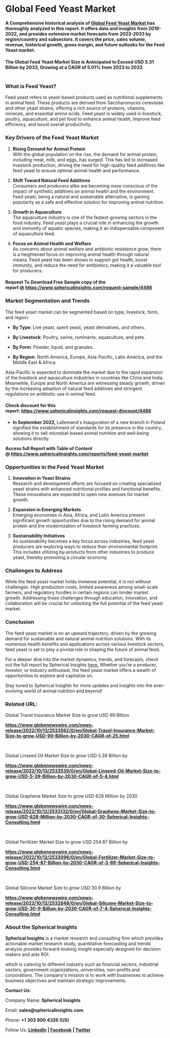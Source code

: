 <h1 class="news-post-title">Global Feed Yeast Market</h1>
<p><strong>A Comprehensive historical analysis of&nbsp;<a href="https://www.sphericalinsights.com/reports/feed-yeast-market" target="_blank" rel="noreferrer noopener">Global Feed Yeast Market&nbsp;</a>has thoroughly analyzed in this report. It offers data and insights from 2019-2022, and provides extensive market forecasts from 2023-2033 by region/country and subsectors. It covers the price, sales volume, revenue, historical growth, gross margin, and future outlooks for the Feed Yeast market.</strong></p>
<h4><strong>The Global Feed Yeast Market Size is Anticipated to Exceed USD 3.31 Billion by 2033, Growing at a CAGR of 5.01% from 2023 to 2033.</strong></h4>
<p><strong><img src="https://www.sphericalinsights.com/images/rd/global-feed-yeast-market.png" alt="" /></strong></p>
<h3>What is Feed Yeast?</h3>
<p>Feed yeast refers to yeast-based products used as nutritional supplements in animal feed. These products are derived from Saccharomyces cerevisiae and other yeast strains, offering a rich source of proteins, vitamins, minerals, and essential amino acids. Feed yeast is widely used in livestock, poultry, aquaculture, and pet food to enhance animal health, improve feed efficiency, and boost overall productivity.</p>
<h3>Key Drivers of the Feed Yeast Market</h3>
<ol>
<li>
<p><strong>Rising Demand for Animal Protein</strong><br />With the global population on the rise, the demand for animal protein, including meat, milk, and eggs, has surged. This has led to increased livestock production, driving the need for high-quality feed additives like feed yeast to ensure optimal animal health and performance.</p>
</li>
<li>
<p><strong>Shift Toward Natural Feed Additives</strong><br />Consumers and producers alike are becoming more conscious of the impact of synthetic additives on animal health and the environment. Feed yeast, being a natural and sustainable alternative, is gaining popularity as a safe and effective solution for improving animal nutrition.</p>
</li>
<li>
<p><strong>Growth in Aquaculture</strong><br />The aquaculture industry is one of the fastest-growing sectors in the food industry. Feed yeast plays a crucial role in enhancing the growth and immunity of aquatic species, making it an indispensable component of aquaculture feed.</p>
</li>
<li>
<p><strong>Focus on Animal Health and Welfare</strong><br />As concerns about animal welfare and antibiotic resistance grow, there is a heightened focus on improving animal health through natural means. Feed yeast has been shown to support gut health, boost immunity, and reduce the need for antibiotics, making it a valuable tool for producers.</p>
</li>
</ol>
<h4>Request To Download Free Sample copy of the report&nbsp;@&nbsp;<a href="https://www.sphericalinsights.com/request-sample/4486">https://www.sphericalinsights.com/request-sample/4486</a></h4>
<h3>Market Segmentation and Trends</h3>
<p>The feed yeast market can be segmented based on type, livestock, form, and region:</p>
<ul>
<li>
<p><strong>By Type</strong>: Live yeast, spent yeast, yeast derivatives, and others.</p>
</li>
<li>
<p><strong>By Livestock</strong>: Poultry, swine, ruminants, aquaculture, and pets.</p>
</li>
<li>
<p><strong>By Form</strong>: Powder, liquid, and granules.</p>
</li>
<li>
<p><strong>By Region</strong>: North America, Europe, Asia-Pacific, Latin America, and the Middle East &amp; Africa.</p>
</li>
</ul>
<p>Asia-Pacific is expected to dominate the market due to the rapid expansion of the livestock and aquaculture industries in countries like China and India. Meanwhile, Europe and North America are witnessing steady growth, driven by the increasing adoption of natural feed additives and stringent regulations on antibiotic use in animal feed.</p>
<h4>Check discount for this report:&nbsp;<a href="https://www.sphericalinsights.com/request-discount/4486">https://www.sphericalinsights.com/request-discount/4486</a></h4>
<ul>
<li><strong>In September 2022,&nbsp;</strong>Lallemand's inauguration of a new branch in Poland signified the establishment of standards for its presence in the country, allowing it to sell microbial-based animal nutrition and well-being solutions directly.</li>
</ul>
<p><strong>Access full Report with Table of Content @&nbsp;<a href="https://www.sphericalinsights.com/reports/feed-yeast-market">https://www.sphericalinsights.com/reports/feed-yeast-market</a>&nbsp;</strong></p>
<h3>Opportunities in the Feed Yeast Market</h3>
<ol>
<li>
<p><strong>Innovation in Yeast Strains</strong><br />Research and development efforts are focused on creating specialized yeast strains with enhanced nutritional profiles and functional benefits. These innovations are expected to open new avenues for market growth.</p>
</li>
<li>
<p><strong>Expansion in Emerging Markets</strong><br />Emerging economies in Asia, Africa, and Latin America present significant growth opportunities due to the rising demand for animal protein and the modernization of livestock farming practices.</p>
</li>
<li>
<p><strong>Sustainability Initiatives</strong><br />As sustainability becomes a key focus across industries, feed yeast producers are exploring ways to reduce their environmental footprint. This includes utilizing by-products from other industries to produce yeast, thereby promoting a circular economy.</p>
</li>
</ol>
<h3>Challenges to Address</h3>
<p>While the feed yeast market holds immense potential, it is not without challenges. High production costs, limited awareness among small-scale farmers, and regulatory hurdles in certain regions can hinder market growth. Addressing these challenges through education, innovation, and collaboration will be crucial for unlocking the full potential of the feed yeast market.</p>
<h3>Conclusion</h3>
<p>The feed yeast market is on an upward trajectory, driven by the growing demand for sustainable and natural animal nutrition solutions. With its numerous health benefits and applications across various livestock sectors, feed yeast is set to play a pivotal role in shaping the future of animal feed.</p>
<p>For a deeper dive into the market dynamics, trends, and forecasts, check out the full report by Spherical Insights&nbsp;<a href="https://www.sphericalinsights.com/reports/feed-yeast-market" target="_blank" rel="noreferrer noopener">here.</a>&nbsp;Whether you&rsquo;re a producer, investor, or industry enthusiast, the feed yeast market offers a wealth of opportunities to explore and capitalize on.</p>
<p>Stay tuned to Spherical Insights for more updates and insights into the ever-evolving world of animal nutrition and beyond!</p>
<h3><strong>Related URL:</strong></h3>
<p>Global Travel Insurance Market Size to grow USD 99 Billion</p>
<p><strong><a href="https://www.globenewswire.com/news-release/2022/10/13/2533562/0/en/Global-Travel-Insurance-Market-Size-to-grow-USD-99-Billion-by-2030-CAGR-of-25.html">https://www.globenewswire.com/news-release/2022/10/13/2533562/0/en/Global-Travel-Insurance-Market-Size-to-grow-USD-99-Billion-by-2030-CAGR-of-25.html</a>&nbsp;</strong></p>
<p>&nbsp;</p>
<p>Global Linseed Oil Market Size to grow USD 5.39 Billion by</p>
<p><strong><a href="https://www.globenewswire.com/news-release/2022/10/13/2533539/0/en/Global-Linseed-Oil-Market-Size-to-grow-USD-5-39-Billion-by-2030-CAGR-of-5-4.html">https://www.globenewswire.com/news-release/2022/10/13/2533539/0/en/Global-Linseed-Oil-Market-Size-to-grow-USD-5-39-Billion-by-2030-CAGR-of-5-4.html</a>&nbsp;</strong></p>
<p>&nbsp;</p>
<p>Global Graphene Market Size to grow USD 628 Million by 2030</p>
<p><strong><a href="https://www.globenewswire.com/news-release/2022/10/12/2533132/0/en/Global-Graphene-Market-Size-to-grow-USD-628-Million-by-2030-CAGR-of-30-Spherical-Insights-Consulting.html">https://www.globenewswire.com/news-release/2022/10/12/2533132/0/en/Global-Graphene-Market-Size-to-grow-USD-628-Million-by-2030-CAGR-of-30-Spherical-Insights-Consulting.html</a>&nbsp;</strong></p>
<p>&nbsp;</p>
<p>Global Fertilizer Market Size to grow USD 254.87 Billion by</p>
<p><strong><a href="https://www.globenewswire.com/news-release/2022/10/12/2533096/0/en/Global-Fertilizer-Market-Size-to-grow-USD-254-87-Billion-by-2030-CAGR-of-3-89-Spherical-Insights-Consulting.html">https://www.globenewswire.com/news-release/2022/10/12/2533096/0/en/Global-Fertilizer-Market-Size-to-grow-USD-254-87-Billion-by-2030-CAGR-of-3-89-Spherical-Insights-Consulting.html</a>&nbsp;</strong></p>
<p>&nbsp;</p>
<p>Global Silicone Market Size to grow USD 30.9 Billion by</p>
<p><strong><a href="https://www.globenewswire.com/news-release/2022/10/12/2532848/0/en/Global-Silicone-Market-Size-to-grow-USD-30-9-Billion-by-2030-CAGR-of-7-4-Spherical-Insights-Consulting.html">https://www.globenewswire.com/news-release/2022/10/12/2532848/0/en/Global-Silicone-Market-Size-to-grow-USD-30-9-Billion-by-2030-CAGR-of-7-4-Spherical-Insights-Consulting.html</a>&nbsp;</strong></p>
<h3><strong>About the Spherical Insights</strong></h3>
<p><strong>Spherical Insights</strong>&nbsp;is a market research and consulting firm which provides actionable market research study, quantitative forecasting and trends analysis provides forward-looking insight especially designed for decision makers and aids ROI.</p>
<p>which is catering to different industry such as financial sectors, industrial sectors, government organizations, universities, non-profits and corporations. The company's mission is to work with businesses to achieve business objectives and maintain strategic improvements.</p>
<p><strong>Contact Us:</strong></p>
<p>Company Name:&nbsp;<strong>Spherical Insights</strong></p>
<p>Email:&nbsp;<strong>sales@sphericalinsights.com</strong></p>
<p>Phone:&nbsp;<strong>+1 303 800 4326 (US)</strong></p>
<p>Follow Us:&nbsp;<strong><a href="https://www.linkedin.com/company/spherical-insight/"><u>LinkedIn</u></a>&nbsp;|&nbsp;<a href="https://www.facebook.com/sphericalinsights22"><u>Facebook</u></a>&nbsp;|&nbsp;<a href="https://twitter.com/SInsights_US"><u>Twitter</u></a></strong></p>
